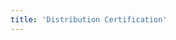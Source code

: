 ```yaml
---
title: 'Distribution Certification'
---
```


<script setup>
  import TheCertification from "@/views/authentication/certification/TheCertification.vue"
</script>

<TheCertification />

